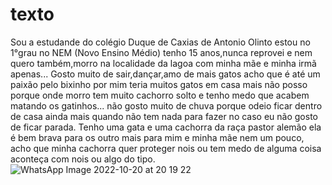 # texto
Sou a estudande do colégio Duque de Caxias de Antonio Olinto estou no 1°grau no NEM (Novo Ensino Médio)
tenho 15 anos,nunca reprovei e nem quero também,morro na localidade da lagoa com minha mãe e minha irmã apenas...
Gosto muito de sair,dançar,amo de mais gatos acho que é até um paixão pelo bixinho por mim teria muitos gatos em casa mais não posso
porque onde morro tem muito cachorro solto e tenho medo que acabem matando os gatinhos...
não gosto muito de chuva porque odeio ficar dentro de casa ainda mais quando não tem nada para fazer no caso eu não gosto de ficar parada.
Tenho uma gata e uma cachorra da raça pastor alemão ela é bem brava para os outro mais para mim e minha mãe nem um pouco,
acho que minha cachorra quer proteger nois ou tem medo de alguma coisa aconteça com nois ou algo do tipo.
![WhatsApp Image 2022-10-20 at 20 19 22](https://user-images.githubusercontent.com/110605007/197081759-a014ce67-4065-4664-b067-798e205b992a.jpeg)
